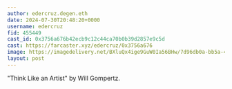 ```yaml
---
author: edercruz.degen.eth
date: 2024-07-30T20:48:20+0000
username: edercruz
fid: 455449
cast_id: 0x3756a676b42ecb9c12c44ca70b0b39d2857e9c5d
cast: https://farcaster.xyz/edercruz/0x3756a676
image: https://imagedelivery.net/BXluQx4ige9GuW0Ia56BHw/7d96db0a-bb5a-43ef-48cc-a5e98bf55500/original
layout: post
---
```


"Think Like an Artist" by Will Gompertz.

<img src='https://imagedelivery.net/BXluQx4ige9GuW0Ia56BHw/7d96db0a-bb5a-43ef-48cc-a5e98bf55500/original' alt='' referrerpolicy='no-referrer'/>
